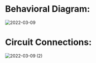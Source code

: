 # Behavioral Diagram:
![2022-03-09](https://user-images.githubusercontent.com/98897256/157368165-31ea2e3e-0a2a-4f73-af3b-0f44efad3bcc.png)


# Circuit Connections:

![2022-03-09 (2)](https://user-images.githubusercontent.com/98897256/157369040-ef3ed5c7-bf8f-4ab1-ae32-e4b672e333c4.png)
